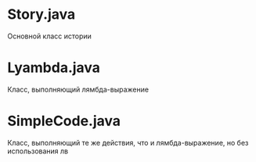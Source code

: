 # Story.java 
Основной класс истории
# Lyambda.java 
Класс, выполняющий лямбда-выражение
# SimpleCode.java 
Класс, выполняющий те же действия, что и лямбда-выражение, но без использования лв
